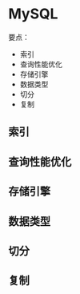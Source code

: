 # MySQL

要点：

- 索引
- 查询性能优化
- 存储引擎
- 数据类型
- 切分
- 复制

## 索引

## 查询性能优化

## 存储引擎

## 数据类型

## 切分

## 复制